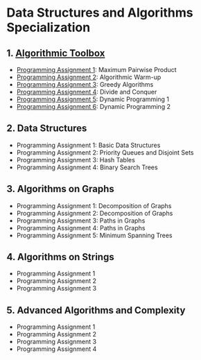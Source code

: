 # Data Structures and Algorithms Specialization

## 1. [Algorithmic Toolbox](https://github.com/SYAN83/DataStructuresandAlgorithmsSpecialization/blob/master/AlgorithmicToolbox.md)

- [Programming Assignment 1](https://github.com/SYAN83/DataStructuresandAlgorithmsSpecialization/tree/master/AlgorithmicToolbox/week1_programming_challenges): Maximum Pairwise Product
- [Programming Assignment 2](https://github.com/SYAN83/DataStructuresandAlgorithmsSpecialization/tree/master/AlgorithmicToolbox/week2_algorithmic_warmup): Algorithmic Warm-up
- [Programming Assignment 3](https://github.com/SYAN83/DataStructuresandAlgorithmsSpecialization/tree/master/AlgorithmicToolbox/week3_greedy_algorithms): Greedy Algorithms
- [Programming Assignment 4](https://github.com/SYAN83/DataStructuresandAlgorithmsSpecialization/tree/master/AlgorithmicToolbox/week4_divide_and_conquer): Divide and Conquer
- [Programming Assignment 5](https://github.com/SYAN83/DataStructuresandAlgorithmsSpecialization/tree/master/AlgorithmicToolbox/week5_dynamic_programming1): Dynamic Programming 1
- [Programming Assignment 6](https://github.com/SYAN83/DataStructuresandAlgorithmsSpecialization/tree/master/AlgorithmicToolbox/week6_dynamic_programming2): Dynamic Programming 2

## 2. Data Structures

- Programming Assignment 1: Basic Data Structures
- Programming Assignment 2: Priority Queues and Disjoint Sets
- Programming Assignment 3: Hash Tables
- Programming Assignment 4: Binary Search Trees

## 3. Algorithms on Graphs

- Programming Assignment 1: Decomposition of Graphs
- Programming Assignment 2: Decomposition of Graphs
- Programming Assignment 3: Paths in Graphs
- Programming Assignment 4: Paths in Graphs
- Programming Assignment 5: Minimum Spanning Trees

## 4. Algorithms on Strings

- Programming Assignment 1
- Programming Assignment 2
- Programming Assignment 3

## 5. Advanced Algorithms and Complexity

- Programming Assignment 1
- Programming Assignment 2
- Programming Assignment 3
- Programming Assignment 4
